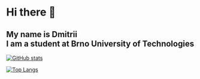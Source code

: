 # Hi there 👋

## My name is Dmitrii <br/> I am a student at Brno University of Technologies <br/> 

[![GitHub stats](https://github-readme-stats.vercel.app/api?username=re-roll&theme=transparent)](https://github.com/anuraghazra/github-readme-stats)

[![Top Langs](https://github-readme-stats.vercel.app/api/top-langs/?username=re-roll&theme=transparent&hide=jupyter%20notebook,makefile)](https://github.com/anuraghazra/github-readme-stats)

<!--
**re-roll/re-roll** is a ✨ _special_ ✨ repository because its `README.md` (this file) appears on your GitHub profile.

Here are some ideas to get you started:

- 🔭 I’m currently working on ...
- 🌱 I’m currently learning ...
- 👯 I’m looking to collaborate on ...
- 🤔 I’m looking for help with ...
- 💬 Ask me about ...
- 📫 How to reach me: ...
- 😄 Pronouns: ...
- ⚡ Fun fact: ...
-->
